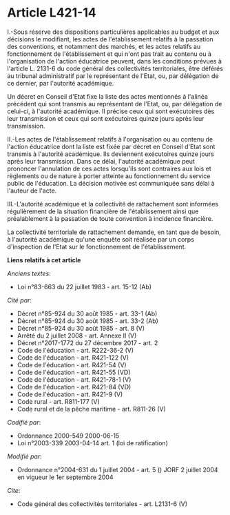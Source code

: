 # Article L421-14

I.-Sous réserve des dispositions particulières applicables au budget et aux décisions le modifiant, les actes de
l'établissement relatifs à la passation des conventions, et notamment des marchés, et les actes relatifs au fonctionnement de
l'établissement et qui n'ont pas trait au contenu ou à l'organisation de l'action éducatrice peuvent, dans les conditions
prévues à l'article L. 2131-6 du code général des collectivités territoriales, être déférés au tribunal administratif par le
représentant de l'Etat, ou, par délégation de ce dernier, par l'autorité académique. 

Un décret en Conseil d'Etat fixe la liste des actes mentionnés à l'alinéa précédent qui sont transmis au représentant de
l'Etat, ou, par délégation de celui-ci, à l'autorité académique. Il précise ceux qui sont exécutoires dès leur transmission
et ceux qui sont exécutoires quinze jours après leur transmission. 

II.-Les actes de l'établissement relatifs à l'organisation ou au contenu de l'action éducatrice dont la liste est fixée par
décret en Conseil d'Etat sont transmis à l'autorité académique. Ils deviennent exécutoires quinze jours après leur
transmission. Dans ce délai, l'autorité académique peut prononcer l'annulation de ces actes lorsqu'ils sont contraires aux
lois et règlements ou de nature à porter atteinte au fonctionnement du service public de l'éducation. La décision motivée est
communiquée sans délai à l'auteur de l'acte. 

III.-L'autorité académique et la collectivité de rattachement sont informées régulièrement de la situation financière de
l'établissement ainsi que préalablement à la passation de toute convention à incidence financière. 

La collectivité territoriale de rattachement demande, en tant que de besoin, à l'autorité académique qu'une enquête soit
réalisée par un corps d'inspection de l'Etat sur le fonctionnement de l'établissement.

**Liens relatifs à cet article**

_Anciens textes_:

  - Loi n°83-663 du 22 juillet 1983 - art. 15-12 (Ab)

_Cité par_:

  - Décret n°85-924 du 30 août 1985 - art. 33-1 (Ab)
  - Décret n°85-924 du 30 août 1985 - art. 33-2 (Ab)
  - Décret n°85-924 du 30 août 1985 - art. 8 (V)
  - Arrêté du 2 juillet 2008 - art. Annexe II (V)
  - Décret n°2017-1772 du 27 décembre 2017 - art. 2
  - Code de l'éducation - art. R222-36-2 (V)
  - Code de l'éducation - art. R421-122 (V)
  - Code de l'éducation - art. R421-54 (V)
  - Code de l'éducation - art. R421-55 (VD)
  - Code de l'éducation - art. R421-78-1 (V)
  - Code de l'éducation - art. R421-84 (VD)
  - Code de l'éducation - art. R421-9 (V)
  - Code rural - art. R811-177 (V)
  - Code rural et de la pêche maritime - art. R811-26 (V)

_Codifié par_:

  - Ordonnance 2000-549 2000-06-15
  - Loi n°2003-339 2003-04-14 art. 1 (loi de ratification)

_Modifié par_:

  - Ordonnance n°2004-631 du 1 juillet 2004 - art. 5 () JORF 2 juillet 2004 en vigueur le 1er septembre 2004

_Cite_:

  - Code général des collectivités territoriales - art. L2131-6 (V)
